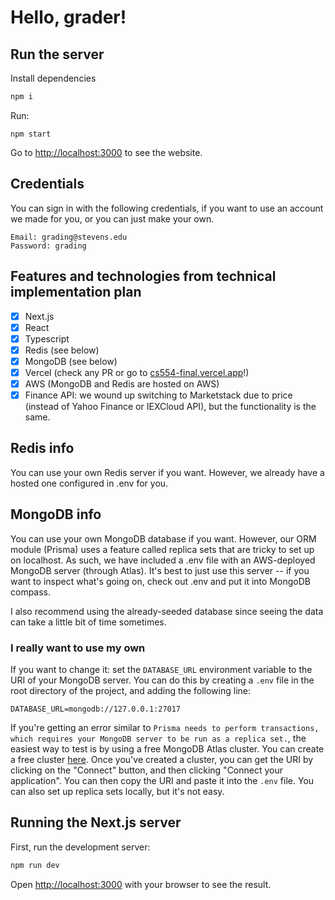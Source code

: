 # Hello, grader!

## Run the server

Install dependencies
```bash
npm i
```

Run:
```
npm start
```

Go to [http://localhost:3000](http://localhost:3000) to see the website.

## Credentials
You can sign in with the following credentials, if you want to use an account we made for you, or you can just make your own.

```
Email: grading@stevens.edu
Password: grading
```

## Features and technologies from technical implementation plan

- [x] Next.js
- [x] React
- [x] Typescript
- [x] Redis (see below)
- [x] MongoDB (see below)
- [x] Vercel (check any PR or go to [cs554-final.vercel.app](https://cs554-final.vercel.app/)!)
- [x] AWS (MongoDB and Redis are hosted on AWS) 
- [x] Finance API: we wound up switching to Marketstack due to price (instead of Yahoo Finance or IEXCloud API), but the functionality is the same. 

## Redis info

You can use your own Redis server if you want. However, we already have a hosted one configured in .env for you.

## MongoDB info

You can use your own MongoDB database if you want. However, our ORM module (Prisma) uses a feature called replica sets that are tricky to set up on localhost. As
such, we have included a .env file with an AWS-deployed MongoDB server (through Atlas). It's best to just use this server -- if you want to inspect what's going on, check out .env and put it into MongoDB compass.

I also recommend using the already-seeded database since seeing the data can take a little bit of time sometimes.

### I really want to use my own

If you want to change it: set the `DATABASE_URL` environment variable to the URI of your MongoDB server. You can do this by creating a `.env` file in the root directory of the project, and adding the following line:

```
DATABASE_URL=mongodb://127.0.0.1:27017
```

If you're getting an error similar to `Prisma needs to perform transactions, which requires your MongoDB server to be run as a replica set.`, the easiest way to test is 
by using a free MongoDB Atlas cluster. You can create a free cluster [here](https://www.mongodb.com/cloud/atlas/register). Once you've created a cluster, you can get the URI by clicking on the "Connect" button, and then clicking "Connect your application". You can then copy the URI and paste it into the `.env` file. You can also set up replica sets locally, but it's not easy.

## Running the Next.js server

First, run the development server:

```bash
npm run dev
```

Open [http://localhost:3000](http://localhost:3000) with your browser to see the result.